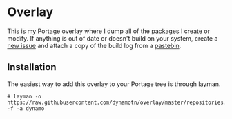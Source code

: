 Overlay
=======

This is my Portage overlay where I dump all of the packages I create or modify. If anything is out of date or doesn't build on your system, create a [new issue](../../issues/new) and attach a copy of the build log from a [pastebin](https://pastebin.com/).


Installation
------------

The easiest way to add this overlay to your Portage tree is through layman.

```
# layman -o https://raw.githubusercontent.com/dynamotn/overlay/master/repositories.xml -f -a dynamo
```
